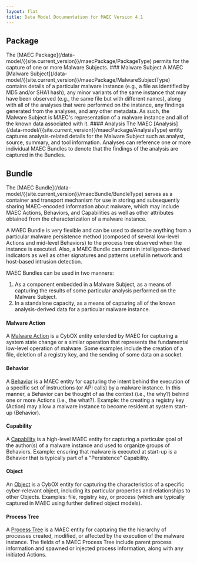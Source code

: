 ```yaml
---
layout: flat
title: Data Model Documentation for MAEC Version 4.1
---
```


<link href="/css/data_model.css" rel="stylesheet"/>


## Package
<section class="data-model-section">
The [MAEC Package](/data-model/{{site.current_version}}/maecPackage/PackageType) permits for the capture of one or more Malware Subjects.
### Malware Subject
A MAEC [Malware Subject](/data-model/{{site.current_version}}/maecPackage/MalwareSubjectType) contains details of a particular malware instance (e.g., a file as identified by MD5 and/or SHA1 hash), any minor variants of the same instance that may have been observed (e.g., the same file but with different names), along with all of the analyses that were performed on the instance, any findings generated from the analyses, and any other metadata.  As such, the Malware Subject is MAEC's representation of a malware instance and all of the known data associated with it.
#### Analysis
The MAEC [Analysis](/data-model/{{site.current_version}}/maecPackage/AnalysisType) entity captures analysis-related details for the Malware Subject such as analyst, source, summary, and tool information.  Analyses can reference one or more individual MAEC Bundles to denote that the findings of the analysis are captured in the Bundles.
</section>


## Bundle
<section class="data-model-section">
The [MAEC Bundle](/data-model/{{site.current_version}}/maecBundle/BundleType) serves as a container and transport mechanism for use in storing and subsequently sharing MAEC-encoded information about malware, which may include MAEC Actions, Behaviors, and Capabilities as well as other attributes obtained from the characterization of a malware instance. 

A MAEC Bundle is very flexible and can be used to describe anything from a particular malware persistence method (composed of several low-level Actions and mid-level Behaviors) to the process tree observed when the instance is executed.  Also, a MAEC Bundle can contain intelligence-derived indicators as well as other signatures and patterns useful in network and host-based intrusion detection.

MAEC Bundles can be used in two manners:
1. As a component embedded in a Malware Subject, as a means of capturing the results of some particular analysis performed on the Malware Subject.
2. In a standalone capacity, as a means of capturing all of the known analysis-derived data for a particular malware instance. 
#### Malware Action
A [Malware Action](/data-model/{{site.current_version}}/maecBundle/MalwareActionType) is a CybOX entity extended by MAEC for capturing a system state change or a similar operation that represents the fundamental low-level operation of malware.  Some examples include the creation of a file, deletion of a registry key, and the sending of some data on a socket.
#### Behavior
A [Behavior](/data-model/{{site.current_version}}/maecBundle/BehaviorType) is a MAEC entity for capturing the intent behind the execution of a specific set of instructions (or API calls) by a malware instance. In this manner, a Behavior can be thought of as the context (i.e., the why?) behind one or more Actions (i.e., the what?). Example: the creating a registry key (Action) may allow a malware instance to become resident at system start-up (Behavior).
#### Capability
A [Capability](/data-model/{{site.current_version}}/maecBundle/CapabilityType) is a high-level MAEC entity for capturing a particular goal of the author(s) of a malware instance and used to organize groups of Behaviors.  Example: ensuring that malware is executed at start-up is a Behavior that is typically part of a "Persistence" Capability.  
#### Object
An [Object](/data-model/{{site.current_version}}/cybox/ObjectType) is a CybOX entity for capturing the characteristics of a specific cyber-relevant object, including its particular properties and relationships to other Objects.  Examples: file, registry key, or process (which are typically captured in MAEC using further defined object models). 
#### Process Tree
A [Process Tree](/data-model/{{site.current_version}}/maecBundle/ProcessTreeType) is a MAEC entity for capturing the the hierarchy of processes created, modified, or affected by the execution of the malware instance. The fields of a MAEC Process Tree include parent process information and spawned or injected process information, along with any initiated Actions.
</section>
